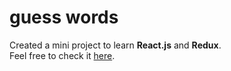 # guess words

Created a mini project to learn **React.js** and **Redux**. </br>
Feel free to check it [here](https://guess-words-seven.vercel.app).